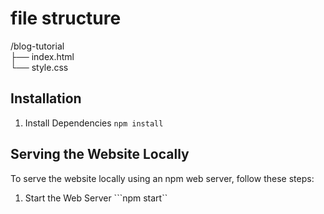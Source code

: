 # file structure
\/blog-tutorial\
  ├── index.html\
  └── style.css
## Installation

1. Install Dependencies ```npm install```

## Serving the Website Locally
To serve the website locally using an npm web server, follow these steps:

1. Start the Web Server ```npm start``